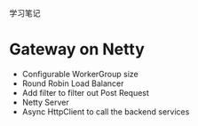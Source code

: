 学习笔记

#  Gateway on Netty

  * Configurable WorkerGroup size
  * Round Robin Load Balancer
  * Add filter to filter out Post Request
  * Netty Server
  * Async HttpClient to call the backend services
